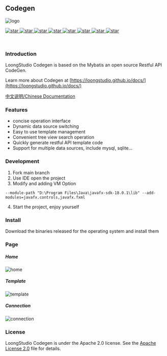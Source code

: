 ## Codegen

![logo](https://user-images.githubusercontent.com/40263163/194675495-957bf41a-89e0-4bf7-aaaa-fcade5568953.png)

<p align="left">
  <a href="https://openjdk.org/projects/jdk/17">
    <img alt="star" class="no-zoom" src="https://img.shields.io/badge/Java-17-blue">
  </a>

  <a href="https://spring.io/projects/spring-framework">
    <img alt="star" class="no-zoom" src="https://img.shields.io/badge/Spring%20Framework-5.3.23-blue">
  </a>

  <a href="https://openjfx.io">
    <img alt="star" class="no-zoom" src="https://img.shields.io/badge/JavaFX-18-blue">
  </a>

  <a href="https://mybatis.org/mybatis-3">
    <img alt="star" class="no-zoom" src="https://img.shields.io/badge/Mybatis-3.5.11-blue">
  </a>

  <a href="https://baomidou.com">
    <img alt="star" class="no-zoom" src="https://img.shields.io/badge/Mybatis--Plus-3.5.2-blue">
  </a>

  <a href="https://www.mysql.com">
    <img alt="star" class="no-zoom" src="https://img.shields.io/badge/MySQL-8.0.3-blue">
  </a>

  <a href="https://www.sqlite.org">
    <img alt="star" class="no-zoom" src="https://img.shields.io/badge/SQLite-3.39.3-blue">
  </a>

  <a href="http://www.apache.org/licenses/LICENSE-2.0">
    <img alt="star" class="no-zoom" src="https://img.shields.io/badge/License-Apache--2.0-brightgreen">
  </a>
</p>

<br/>

### Introduction
LoongStudio Codegen is based on the Mybatis an open source Restful API CodeGen.

Learn more about Codegen at [https://loongstudio.github.io/docs/](https://loongstudio.github.io/docs/)

[中文说明/Chinese Documentation](README_CN.md)

### Features

* concise operation interface
* Dynamic data source switching
* Easy to use template management
* Convenient tree view search operation
* Quickly generate restful API template code
* Support for multiple data sources, include mysql, sqlite...


### Development

1. Fork main branch
2. Use IDE open the project
3. Modify and adding VM Option
```shell
--module-path "D:\Program Files\Java\javafx-sdk-18.0.1\lib" --add-modules=javafx.controls,javafx.fxml
```

4. Start the project, enjoy yourself

### Install

Download the binaries released for the operating system and install them


### Page

##### Home

![home](https://user-images.githubusercontent.com/40263163/194675582-46deb5b6-b2aa-4ae4-a505-0eda26e443a8.png)

##### Template

![template](https://user-images.githubusercontent.com/40263163/194675536-81b08190-11a0-466a-82f0-8620cbfecb49.png)

##### Connection

![connection](https://user-images.githubusercontent.com/40263163/194675528-fea63196-3f28-437d-addd-171d89939e0e.png)

### License

LoongStudio Codegen is under the Apache 2.0 license. See the [Apache License 2.0](http://www.apache.org/licenses/LICENSE-2.0) file for details.
